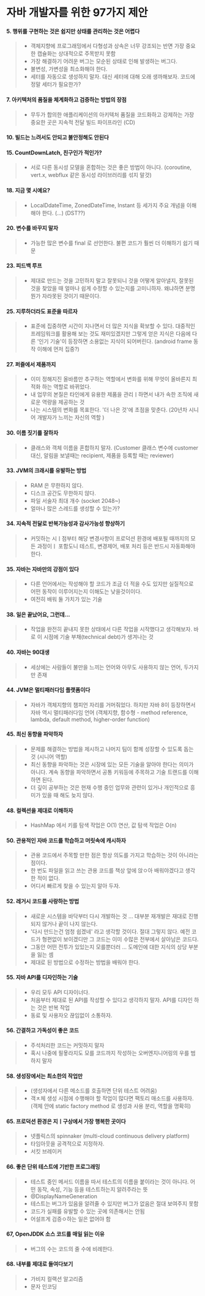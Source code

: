 

# 자바 개발자를 위한 97가지 제안

#### 5. 행위를 구현하는 것은 쉽지만 상태를 관리하는 것은 어렵다
> - 객체지향에 프로그래밍에서 다형성과 상속은 너무 강조되는 반면 가장 중요한 캡슐화는 상대적으로 주목받지 못함
> - 가장 해결하기 어려운 버그는 모순된 상태로 인해 발생하는 버그다.
> - 불변성, 가변성을 최소화해야 한다. 
> - 세터를 자동으로 생성하지 말자. 대신 세터에 대해 오래 생까해보자. 코드에 정말 세터가 필요한가?

#### 7. 아키텍처의 품질을 체계화하고 검증하는 방법의 장점

> - 무두가 합의한 애플리케이션의 아키텍처 품질을 코드화하고 강제하는 가장 중요한 곳은 지속적 전달 빌드 파이프라인 (CD)

#### 10. 빌드는 느려서도 안되고 불안정해도 안된다

#### 15. CountDownLatch, 친구인가 적인가?
> - 서로 다른 동시성 모델을 혼합하는 것은 좋은 방법이 아니다.
(coroutine, vert.x, webflux 같은 동시성 라이브러리를 섞지 말것)

#### 18. 지금 몇 시예요?
>- LocalDdateTime, ZonedDateTime, Instant 등 세가지 주요 개념을 이해해야 한다.
(...)
(DST??)

#### 20. 변수를 바꾸지 말자
>- 가능한 많은 변수를 final 로 선언한다. 불편 코드가 훨씬 더 이해하기 쉽기 때문

#### 23. 피드백 루프
> - 제대로 만드는 것을 고민하지 말고 잘못되니 것을 어떻게 알아낼지, 잘못된 것을 찾았을 때 얼마나 쉽게 수정할 수 있는지를 고미니하자. 왜냐하면 분명 뭔가 자라못된 것이기 때문이다.

#### 25. 지루하더라도 표준을 따르자
>- 표준에 집중하면 시간이 지나면서 더 많은 지식을 확보할 수 있다. 대중적인 프레임워크를 활용해 보는 것도 재미있겠지만 그렇게 얻은 지식은 다음에 다른 '인기 기술'이 등장하면 소용없는 지식이 되어버린다. 
> (android frame 동작 이해에 먼저 집중?)

#### 27. 퍼즐에서 제품까지
> - 이미 정해지진 올바름만 추구하는 역할에서 변화를 위해 무엇이 올바른지 최적화 하는 역할로 바뀌었다.
> - 내 업무의 본질은 타인에게 유용한 제품을 관리ㅣ하면서 내가 속한 조직에 새로운 역량을 제공하는 것
>  - 나는 시스템의 변화를 목표한다. '더 나은 것'에 초점을 맞춘다.
(20년차 시니어 개발자가 느끼는 자신의 역할 )


#### 30. 이름 짓기를 잘하자
>- 클래스와 객체 이름을 혼합하지 말자. 
> (Customer 클래스 변수에 customer 대신, 알림을 보낼때는 recipient, 제품을 등록할 때는 reviewer)

#### 33. JVM의 크래시를 유발하는 방법
> - RAM 은 무한하지 않다.
> - 디스크 공간도 무한하지 않다.
> - 파일 서술자 최대 개수 (socket 2048~)
> - 얼마나 많은 스레드를 생성할 수 있는가?

#### 34. 지속적 전달로 반복가능성과 감사가능성 향상하기
> - 커밋하는 시ㅣ점부터 해당 변경사항이 프로덕션 환경에 배포될 때까지의 모든 과정이ㅣ 포함도니 테스트, 변경제어, 배포 처리 등은 반드시 자동화해야 한다.

#### 35. 자바는 자바만의 강점이 있다
>- 다른 언어에서는 작성해야 할 코드가 조금 더 적을 수도 있지만 실질적으로 어떤 동작이 이루어지는지 이해도는 낮을것이이다.
> - 여전히 배워 둘 가치가 있는 기술

#### 38. 일은 끝났어요, 그런데...
>- 작업을 완전히 끝내지 못한 상태에서 다른 작업을 시작했다고 생각해보자. 바로 이 시점에 기술 부채(technical debt)가 생겨나는 것

#### 40. 자바는 90대생
> - 세상에는 사람들이 불만을 느끼는 언어와 아무도 사용하지 않는 언어, 두가지만 존재

#### 44. JVM은 멀티패러다임 플랫폼이다
> - 자바가 객체지향의 챔피언 자리를 거머줘었다. 하지만 자바 8이 등장하면서 자바 역시 멀티패러다임 언어
> (객체지향, 함수형 - method reference, lambda, default method, higher-order function)

#### 45. 최신 동향을 파악하자
> - 문제를 해결하는 방법을 제시하고 나머지 팀이 함께 성장할 수 있도록 돕는 것 (시니어 역할)
> - 최신 동향을 파악하는 것은 시장에 있는 모든 기술을 알아야 한다는 의미가 아니다. 계속 동향을 파악하면서 공통 키워등에 주목하고 기술 트랜드를 이해하면 된다. 
> - 더 깊이 공부하는 것은 현재 수행 중인 업무와 관련이 있거나 개인적으로 흥미가 있을 때 해도 늦지 않다.

#### 48. 컬렉션을 제대로 이해하자
> - HashMap 에서 키를 탐색 작업은 O(1) 연산, 값 탐색 작업은 O(n)

#### 50. 관용적인 자바 코드를 학습하고 머릿속에 캐시하자
> - 관용 코드에서 주목할 만한 점은 항상 의도를 가지고 학습하는 것이 아니라는 점이다.
> - 한 번도 파일을 읽고 쓰는 관용 코드를 책상 앞에 앉ㅇ아 배워야겠다고 생각한 적이 없다.
> - 어디서 빠르게 찾을 수 있는지 알아 두자.

#### 52. 레거시 코드를 사랑하는 방법
>- 새로운 시스템을 바닥부터 다시 개발하는 것 ... 대부분 재개발은 재대로 진행되지 않거나 끝이 나지 않는다.
>- '다시 만드는건 엄청 쉽겠네' 라고 생각할 것이다. 절대 그렇지 않다. 예전 코드가 형편없이 보이겠디만 그 코드는 이미 수많은 전부에서 살아남은 코드다. 
>- 그동안 어떤 전투가 있있는지 모를뿐더러 ... 도메인에 대한 지식의 상당 부분을 잃는 셈
>- 제대로 된 방법으로 수정하는 방법을 배워야 한다.

#### 55. 자바 API를 디자인하는 기술
> - 우리 모두 API 디자이너다.
> - 처음부터 제대로 된 API를 작성할 수 있다고 생각하지 말자. API를 디자인 하는 것은 반복 작업
> - 동료 및 사용자오 끊임없이 소통하자.

#### 56. 간결하고 가독성이 좋은 코드
>- 주석처리한 코드는 커밋하지 말자
>- 혹시 나중에 필욯라지도 모를 코드까지 작성하는 오버엔지니어링의 우를 범하지 말자

#### 58. 생성장에서는 최소한의 작업만
>- (생성자에서 다른 메소드를 호출하면 단위 테스트 어려움)
>- 객ㅊ체 생성 시점에 수행해야 할 작업이 많다면 팩토리 매소드를 사용하자.
> (객체 안에 static factory method 로 생성과 사용 분리, 역할을 명확히)

#### 65. 프로덕션 환경은 지ㅣ구상에서 가장 행복한 곳이다
>- 넷플릭스의 spinnaker (multi-cloud continuous delivery platform)
>- 타임아웃을 공격적으로 지정하자.
>- 서킷 브레이커

#### 66. 좋은 단위 테스트에 기반한 프로그래밍
>- 테스트 중인 메서드 이름을 따서 테스트의 이름을 붙이라는 것이 아니다. 어떤 동작, 속성, 기능 등을 테스트하는지 알려주라는 뜻
>- @DisplayNameGeneration
>- 테스트는 버그가 있음을 알려줄 수 있지만 버그가 없음은 절대 보여주지 못함
> - 코드가 실패를 유발할 수 있는 곳에 의존해서는 안됨
> - 어설프게 검증ㅇ하는 일은 없어야 함 

#### 67, OpenJDDK 소스 코드를 매일 읽는 이유
>- 버그의 수는 코드의 줄 수에 비례한다.

#### 68. 내부를 제대로 들여다보기
>- 가비지 컬랙션 알고리즘
>- 문자 인코딩
>


<!--stackedit_data:
eyJoaXN0b3J5IjpbLTQ2MzEyNzUxLDgwMTkwNjY0MCwtMTgzOT
M4NTIyLDEyNzYwMzc3NjldfQ==
-->
